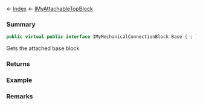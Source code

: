 ← [Index](Api-Index) ← [IMyAttachableTopBlock](Sandbox.ModAPI.Ingame.IMyAttachableTopBlock)

### Summary

```csharp
public virtual public interface IMyMechanicalConnectionBlock Base { ; }
```

Gets the attached base block

### Returns

### Example

### Remarks

